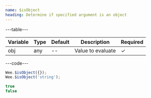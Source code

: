 ```yaml
---
name: $isObject
heading: Determine if specified argument is an object
---
```


---table---

| Variable | Type | Default | Description       | Required |
| -------- | ---- | ------- | ----------------- | -------- |
| obj      | any  | --      | Value to evaluate | &#10003; |

---code---

```javascript
Wee.$isObject({});
Wee.$isObject('string');
```

```javascript
true
false
```